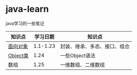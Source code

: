 # java-learn
java学习的一些笔记

| 知识点       | 学习日期 | 知识点                       |
| ------------ | -------- | ---------------------------- |
| [面向对象]() | 1.1-1.23 | 封装、继承、多态、接口、组合 |
| [Object类]() | 1.24     | 一些Object语法               |
| 数组         | 1.25     | 一维数组、二维数组           |
